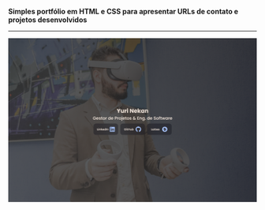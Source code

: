 **Simples portfólio em HTML e CSS para apresentar URLs de contato e projetos desenvolvidos**

---

![Página inicial](assets/readme//image.png)
